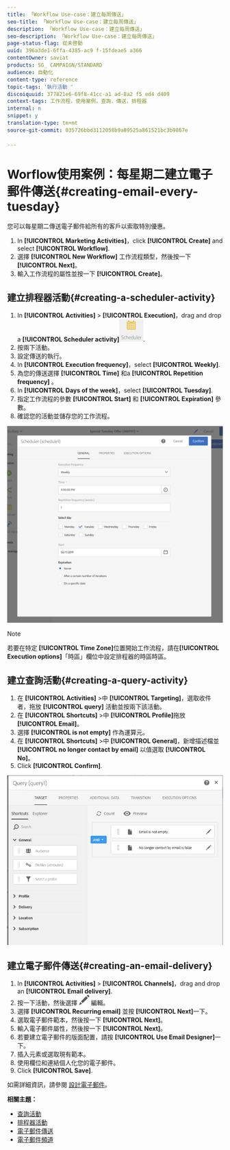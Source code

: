 ```yaml
---
title: 「Workflow Use-case：建立每周傳送」
seo-title: 「Workflow Use-case：建立每周傳送」
description: 「Workflow Use-case：建立每周傳送」
seo-description: 「Workflow Use-case：建立每周傳送」
page-status-flag: 從未啓動
uuid: 396a3de1-6ffa-4385-ac9 f-15fdeae5 a366
contentOwner: saviat
products: SG_ CAMPAIGN/STANDARD
audience: 自動化
content-type: reference
topic-tags: '執行活動 '
discoiquuid: 377821e6-69f8-41cc-a1 ad-8a2 f5 ed4 d409
context-tags: 工作流程，使用案例，查詢，傳送，排程器
internal: n
snippet: y
translation-type: tm+mt
source-git-commit: 035726bbd3112058b9a89525a861521bc3b9867e

---
```



# Worflow使用案例：每星期二建立電子郵件傳送{#creating-email-every-tuesday}

您可以每星期二傳送電子郵件給所有的客戶以索取特別優惠。

1. In **[!UICONTROL Marketing Activities]**，click **[!UICONTROL Create]** and select **[!UICONTROL Workflow]**.
1. 選擇 **[!UICONTROL New Workflow]** 工作流程類型，然後按一下 **[!UICONTROL Next]**。
1. 輸入工作流程的屬性並按一下 **[!UICONTROL Create]**。

## 建立排程器活動{#creating-a-scheduler-activity}

1. In **[!UICONTROL Activities]** &gt; **[!UICONTROL Execution]**，drag and drop a **[!UICONTROL Scheduler activity]**![](assets/scheduler_icon.png).
1. 按兩下活動。
1. 設定傳送的執行。
1. In **[!UICONTROL Execution frequency]**，select **[!UICONTROL Weekly]**.
1. 為您的傳送選擇 **[!UICONTROL Time]** 和a **[!UICONTROL Repetition frequency]** 。
1. In **[!UICONTROL Days of the week]**，select **[!UICONTROL Tuesday]**.
1. 指定工作流程的參數 **[!UICONTROL Start]** 和 **[!UICONTROL Expiration]** 參數。
1. 確認您的活動並儲存您的工作流程。

![](assets/scheduler_properties.png)

>[!NOTE]
>
>若要在特定 **[!UICONTROL Time Zone]**&#x200B;位置開始工作流程，請在&#x200B;**[!UICONTROL Execution options]**「時區」欄位中設定排程器的時區時區。

## 建立查詢活動{#creating-a-query-activity}

1. 在 **[!UICONTROL Activities]** &gt;中 **[!UICONTROL Targeting]**，選取收件者，拖放 **[!UICONTROL query]** 活動並按兩下該活動。
1. 在 **[!UICONTROL Shortcuts]** &gt;中 **[!UICONTROL Profile]**&#x200B;拖放 **[!UICONTROL Email]**。
1. 選擇 **[!UICONTROL is not empty]** 作為運算元。
1. 在 **[!UICONTROL Shortcuts]** &gt;中 **[!UICONTROL General]**，新增描述檔並 **[!UICONTROL no longer contact by email]** 以值選取 **[!UICONTROL No]**。
1. Click **[!UICONTROL Confirm]**.

![](assets/wf-complement-query.png)

## 建立電子郵件傳送{#creating-an-email-delivery}

1. In **[!UICONTROL Activities]** &gt; **[!UICONTROL Channels]**，drag and drop an **[!UICONTROL Email delivery]**.
1. 按一下活動，然後選擇 ![](assets/edit_darkgrey-24px.png) 編輯。
1. 選擇 **[!UICONTROL Recurring email]** 並按 **[!UICONTROL Next]**&#x200B;一下。
1. 選取電子郵件範本，然後按一下 **[!UICONTROL Next]**。
1. 輸入電子郵件屬性，然後按一下 **[!UICONTROL Next]**。
1. 若要建立電子郵件的版面配置，請按 **[!UICONTROL Use Email Designer]**&#x200B;一下。
1. 插入元素或選取現有範本。
1. 使用欄位和連結個人化您的電子郵件。
1. Click **[!UICONTROL Save]**.

如需詳細資訊，請參閱 [設計電子郵件](../../designing/using/about-email-content-design.md#designing-an-email-content-from-scratch)。

**相關主題：**

* [查詢活動](../..//automating/using/query.md)
* [排程器活動](../..//automating/using/scheduler.md)
* [電子郵件傳送](../..//automating/using/email-delivery.md)
* [電子郵件頻道](../..//channels/using/creating-an-email.md)
